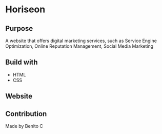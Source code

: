 # Horiseon
## Purpose
A website that offers digital marketing services, such as Service Engine Optimization, Online Reputation Management, 
Social Media Marketing

## Build with
* HTML
* CSS

## Website

## Contribution
Made by Benito C
